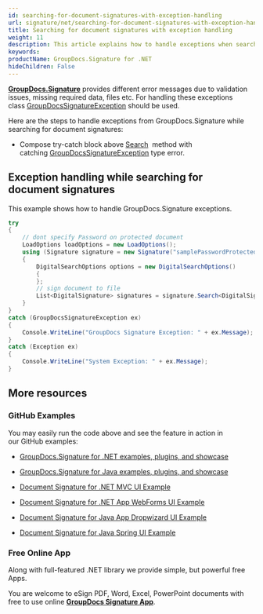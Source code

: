 ```yaml
---
id: searching-for-document-signatures-with-exception-handling
url: signature/net/searching-for-document-signatures-with-exception-handling
title: Searching for document signatures with exception handling
weight: 11
description: This article explains how to handle exceptions when searching for electronic signatures with GroupDocs.Signature API.
keywords: 
productName: GroupDocs.Signature for .NET
hideChildren: False
---
```

[**GroupDocs.Signature**](https://products.groupdocs.com/signature/net) provides different error messages due to validation issues, missing required data, files etc. For handling these exceptions class [GroupDocsSignatureException](https://apireference.groupdocs.com/net/signature/groupdocs.signature/groupdocssignatureexception) should be used.

Here are the steps to handle exceptions from GroupDocs.Signature while searching for document signatures:

*   Compose try-catch block above [Search](https://apireference.groupdocs.com/net/signature/groupdocs.signature/signature/methods/search/_1)  method with catching [GroupDocsSignatureException](https://apireference.groupdocs.com/net/signature/groupdocs.signature/groupdocssignatureexception) type error.
    

## Exception handling while searching for document signatures

This example shows how to handle GroupDocs.Signature exceptions.

```csharp
try
{
    // dont specify Password on protected document
    LoadOptions loadOptions = new LoadOptions();
    using (Signature signature = new Signature("samplePasswordProtected.pdf"))
    {
        DigitalSearchOptions options = new DigitalSearchOptions()
        {
        };
        // sign document to file
        List<DigitalSignature> signatures = signature.Search<DigitalSignature>(options);
    }
}
catch (GroupDocsSignatureException ex)
{
    Console.WriteLine("GroupDocs Signature Exception: " + ex.Message);
}
catch (Exception ex)
{
    Console.WriteLine("System Exception: " + ex.Message);
}
```

## More resources

### GitHub Examples 

You may easily run the code above and see the feature in action in our GitHub examples:

*   [GroupDocs.Signature for .NET examples, plugins, and showcase](https://github.com/groupdocs-signature/GroupDocs.Signature-for-.NET)
    
*   [GroupDocs.Signature for Java examples, plugins, and showcase](https://github.com/groupdocs-signature/GroupDocs.Signature-for-Java)
    
*   [Document Signature for .NET MVC UI Example](https://github.com/groupdocs-signature/GroupDocs.Signature-for-.NET-MVC) 
    
*   [Document Signature for .NET App WebForms UI Example](https://github.com/groupdocs-signature/GroupDocs.Signature-for-.NET-WebForms)
    
*   [Document Signature for Java App Dropwizard UI Example](https://github.com/groupdocs-signature/GroupDocs.Signature-for-Java-Dropwizard)
    
*   [Document Signature for Java Spring UI Example](https://github.com/groupdocs-signature/GroupDocs.Signature-for-Java-Spring)
    

### Free Online App 

Along with full-featured .NET library we provide simple, but powerful free Apps.

You are welcome to eSign PDF, Word, Excel, PowerPoint documents with free to use online **[GroupDocs Signature App](https://products.groupdocs.app/signature)**.
